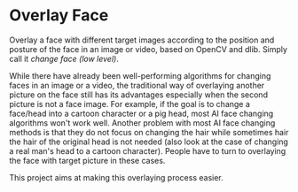 # Overlay Face

Overlay a face with  different target images according to the position and posture of the face in an image or video, based on OpenCV and dlib. Simply call it *change face (low level)*.

While there have already been well-performing algorithms for changing faces in an image or a video, the traditional way of overlaying another picture on the face still has its advantages especially when the second picture is not a face image. For example, if the goal is to change a face/head into a cartoon character or a pig head, most AI face changing algorithms won't work well. Another problem with most AI face changing methods is that they do not focus on changing the hair while sometimes hair the hair of the original head is not needed (also look at the case of changing a real man's head to a cartoon character). People have to turn to overlaying the face with target picture in these cases.

This project aims at making this overlaying process easier. 